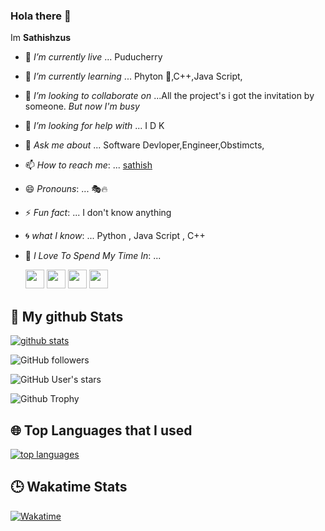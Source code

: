 ### Hola there 👋
Im <b> Sathishzus</b>

- 🏡 *I’m currently live* ... Puducherry
- 🌱 *I’m currently learning* ... Phyton 🐍,C++,Java Script,
- 👯 *I’m looking to collaborate on* ...All the project's i got the invitation by someone. *But now I'm busy*
- 🤔 *I’m looking for help with* ... I D K
- 💬 *Ask me about* ... Software Devloper,Engineer,Obstimcts,
- 📫 *How to reach me*: ... [sathish](t.me/sathish2004) 
- 😄 *Pronouns*: ... 🎭🔥
- ⚡ *Fun fact*: ... I don't know anything
- 🌀 *what I know*: ... Python , Java Script , C++
- 🎁 *I Love To Spend My Time In*: ...

  <img src="https://cdn.jsdelivr.net/npm/simple-icons@3.5.0/icons/telegram.svg" width="30px" /> <img src ="https://cdn.jsdelivr.net/npm/simple-icons@3.5.0/icons/github.svg" width="30px" /> <img src="https://cdn.jsdelivr.net/npm/simple-icons@3.5.0/icons/heroku.svg" width="30px" /> <img src="https://cdn.jsdelivr.net/npm/simple-icons@3.5.0/icons/xbox.svg" width="30px"/>

##  🐙 **My github Stats**

[![github stats](https://github-readme-stats.vercel.app/api?username=Sathishzus&show_icons=true&theme=radical)](https://github.com/sathishzus)

![GitHub followers](https://img.shields.io/github/followers/Sathishzus?color=aqua&label=Followers&style=for-the-badge)

![GitHub User's stars](https://img.shields.io/github/stars/Sathishzus?affiliations=OWNER&color=aqua&style=for-the-badge)

![Github Trophy](https://github-profile-trophy.vercel.app/?username=Sathishzus)



## 🌐 **Top Languages that I used**
[![top languages](https://github-readme-stats.vercel.app/api/top-langs/?username=Sathishzus&show_icons=true&theme=radical&layout=compact)](https://github.com/Sathiszus)


## 🕒 **Wakatime Stats**
[![Wakatime](https://github-readme-stats.vercel.app/api/wakatime?username=pokurt&theme=radical)](https://github.com/Sathishzus/github-readme-stats)


